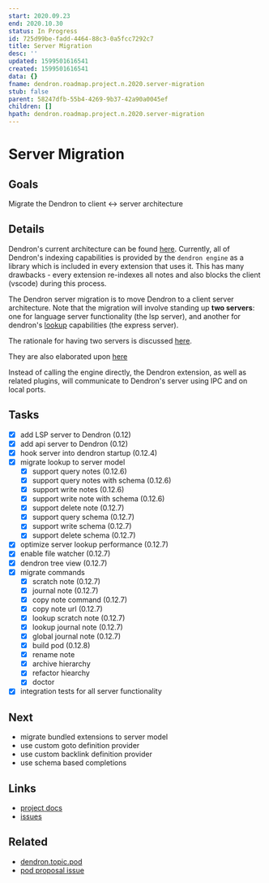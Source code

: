 ```yaml
---
start: 2020.09.23
end: 2020.10.30
status: In Progress
id: 725d99be-fadd-4464-88c3-0a5fcc7292c7
title: Server Migration
desc: ''
updated: 1599501616541
created: 1599501616541
data: {}
fname: dendron.roadmap.project.n.2020.server-migration
stub: false
parent: 58247dfb-55b4-4269-9b37-42a90a0045ef
children: []
hpath: dendron.roadmap.project.n.2020.server-migration
---
```

# Server Migration

## Goals

Migrate the Dendron to client &lt;-> server architecture

## Details

Dendron's current architecture can be found [here](https://dendron.so/notes/c160ddce-edec-4f6e-841b-418d6030fa37.html). Currently, all of Dendron's indexing capabilities is provided by the `dendron engine` as a library which is included in every extension that uses it. This has many drawbacks - every extension re-indexes all notes and also blocks the client (vscode) during this process.

The Dendron server migration is to move Dendron to a client server architecture. Note that the migration will involve standing up **two servers**: one for language server functionality (the lsp server), and another for dendron's [lookup](https://dendron.so/notes/a7c3a810-28c8-4b47-96a6-8156b1524af3.html) capabilities (the express server). 

The rationale for having two servers is discussed [here](https://discordapp.com/channels/717965437182410783/748936364283920495/759153642644701285).

They are also elaborated upon [here](https://discordapp.com/channels/717965437182410783/735365126227493004/765435624878505985)

Instead of calling the engine directly, the Dendron extension, as well as related plugins, will communicate to Dendron's server using IPC and on local ports. 

## Tasks

- [x] add LSP server to Dendron (0.12)
- [x] add api server to Dendron (0.12)
- [x] hook server into dendron startup (0.12.4)
- [x] migrate lookup to server model 
  - [x] support query notes (0.12.6)
  - [x] support query notes with schema (0.12.6)
  - [x] support write notes (0.12.6)
  - [x] support write note with schema (0.12.6)
  - [x] support delete note (0.12.7)
  - [x] support query schema (0.12.7)
  - [x] support write schema (0.12.7)
  - [x] support delete schema  (0.12.7)
- [x] optimize server lookup performance (0.12.7)
- [x] enable file watcher (0.12.7)
- [x] dendron tree view (0.12.7)
- [x] migrate commands
  - [x] scratch note (0.12.7)
  - [x] journal note (0.12.7)
  - [x] copy note command (0.12.7)
  - [x] copy note url (0.12.7)
  - [x] lookup scratch note (0.12.7)
  - [x] lookup journal note (0.12.7)
  - [x] global journal note (0.12.7)
  - [x] build pod (0.12.8)
  - [x] rename note
  - [x] archive hierarchy
  - [x] refactor hiearchy
  - [x] doctor
- [x] integration tests for all server functionality

## Next

- migrate bundled extensions to server model
- use custom goto definition provider 
- use custom backlink definition provider
- use schema based completions

## Links

- [project docs](https://dendron.so/notes/725d99be-fadd-4464-88c3-0a5fcc7292c7.html)
- [issues](https://github.com/dendronhq/dendron/labels/pro.server-migration)

## Related

- [dendron.topic.pod](66727a39-d0a7-449b-a10d-f6c438185d7f)
- [pod proposal issue ](700b02fc-1e6c-46b1-8d68-5d8e17a55d33)	

<!-- 
### Breakdown

- create `@dendronhq/lsp-server` package
- create interface btw lsp -> engine
- implement a basic **new** feature using lsp (eg. hover preview of link) and delegate to lsp
- route basic **old** feature to lsp (eg. go to definition from markdown-notes)
- everything else

### Design
- components
    - [[p.dendron-extension]]: vscode extension
    - [[p.engine-v0]]: current dendron engine
    - [[p.engine-server]]: dendron lsp engine
    - [[p.engine-client]]: dendron lsp client
- concepts
    - all links: note refs, wiki links, md links
- architecture today:
    - [[p.dendron-extension]] -> [[p.engine-v0]]
- architecture after migration
    - user commands: [[p.dendron-extension]] -> [[p.engine-client]] -> [[p.engine-server]]
    - lsp specific actions: vscode -> [[p.engine-server]]

### Challenges

#### Non-lsp functionality
LSP provides language specific features but doesn't provide us with the equivalent of [[dendron.topic.lookup]]. If we want to consolidate the indexing inside [[p.engine-server]], we need a way to query the index via [[p.engine-client]]. Below are a few proposals to do this:

1. Write all metadata to JSON file. Use filewatcher for engine-client to watch the JSON file
2. Add a custom listener to [[p.engine-server]] that listens for special [[p.engine-client]] requests on a standalone port

### Flows

#### initialization
- user activates dendron workspace
- activates [[p.engine-server]] and [[p.engine-client]]
- [[p.engine-server]] indexes all files in workspace and sets file watcher to watch for changes
- [[p.engine-client]] gets notified when indexing is complete

#### sync
- [[p.engine-server]] will track the following changes
    - frontmatter updates
    - note updates
    - schema updates
    - dendron specifc config

#### commands

This describes what will be the main provider of the functionality that is currently done via the engine.

- Create Daily Journal Note
    - provider: [[p.engine-client]]
- Create Journal Note
    - provider: [[p.engine-client]]
- Create Scratch Note
    - provider: [[p.engine-client]]
- Copy Note Link
    - provider: [[p.engine-client]]
- Copy Note Ref
    - provider: [[p.engine-client]]
- Delete Node
    - provider: [[p.engine-client]]
- New Note From Selection
    - provider: [[p.engine-client]]
- Rename Note
    - provider: [[lsp.rename-and-prepare-rename]]
- Show Preview
    - provider: [[p.dendron-mpe]]
- Lookup
    - provider: [[p.engine-client]]
- Lookup Schema
    - provider: [[p.engine-client]]
- Open Link
    - provider: [[p.engine-client]]
- Reload Index
    - provider: [[p.engine-server]]
- Archive Hierarchy
    - provider: [[lsp.rename-and-prepare-rename]]
- Refactor Hierarchy
    - provider: [[lsp.rename-and-prepare-rename]]
- Go Up
    - provider: [[p.engine-client]]
- Go Next Sibling
    - provider: [[p.engine-client]]
- Go Previous Sibling
    - provider: [[p.engine-client]]
- Go Down
    - provider: [[p.engine-client]]
- Initialize Workspace
    - provider: [[p.dendron-extension]]
- Change Workspace
    - provider: [[p.dendron-extension]]
- Show Help
    - provider: [[p.dendron-extension]]
- Build Pod
    - provider: [[p.engine-client]]
- Configure Pod
    - provider: [[p.engine-client]]
- Import Pod
    - provider: [[p.engine-client]]
- Export Pod
    - provider: [[p.engine-client]]
- Doctor
    - provider: [[p.engine-client]]
- Dendron:Dev: Open Logs
    - provider: [[p.engine-client]]

### Additional Functionality Via LSP
- [[lsp.publish-diagnostics]]
- [[lsp.completion-and-completion-resolve]]
    - all links
    - frontmatter fields 
    - document headers
- [[lsp.hover]]
    - show preview of all links (exclude note refs)
- [[lsp.signature-help]]
- [[lsp.definition]]
    - all links
- [[lsp.type-definition]]
    - goto definition for all links
    - go to definition for schema elements
- [[lsp.implementation]]
    - inside schema, trigger this to look at all notes that implement said schema
- [[lsp.references]]
    - backlinks
- [[lsp.document-highlight]]
    - TBD
- [[lsp.document-symbol]]
- [[lsp.code-action]]
    - fix frontmatter according to schema
- [[lsp.codelens-and-codelens-resolve]]
- [[lsp.documentlink-and-documentlink-resolve]]
- [[lsp.documentcolor-and-color-presentation]]
- [[lsp.formatting]]
    - format according to markdown-lint and schema
- [[lsp.range-formatting]]
- [[lsp.ontype-formatting]]
- [[lsp.rename-and-prepare-rename]]
- [[lsp.folding-range]]
-->
